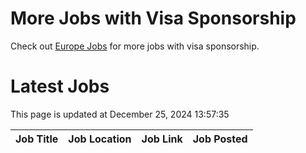 # More Jobs with Visa Sponsorship

Check out [Europe Jobs](https://github.com/sureshparimi/europejobs#latest-jobs) for more jobs with visa sponsorship.

# Latest Jobs

This page is updated at December 25, 2024 13:57:35

| Job Title | Job Location | Job Link | Job Posted |
| --- | --- | --- | --- |

